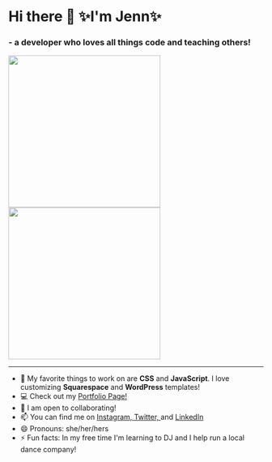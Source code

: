 # Hi there 👋  ✨I'm **Jenn**✨

### - a developer who loves all things **code** and **teaching others**!
<img src="https://media.giphy.com/media/eHKw6v7CGCAbFJbTlN/giphy.gif" width="300"> <img src="https://media.giphy.com/media/26xBukhJ0i8KXADYc/giphy.gif" width="300">

---

- 💖 My favorite things to work on are **CSS** and **JavaScript**. I love customizing **Squarespace** and **WordPress** templates!
- 💻 Check out my [Portfolio Page!](https://jennifermaher.me) 
- 👯 I am open to collaborating!
- 📫 You can find me on [Instagram, ](https://www.instagram.com/thisgirlcan.dev/)[Twitter, ](https://twitter.com/Mae_East) and [LinkedIn](https://www.linkedin.com/in/jennifermmaher/)
- 😄 Pronouns: she/her/hers
- ⚡ Fun facts: In my free time I'm learning to DJ and I help run a local dance company!

